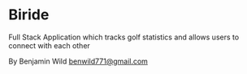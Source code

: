 Biride
===========================
Full Stack Application which tracks golf statistics and allows users to connect with each other

By Benjamin Wild <benwild771@gmail.com>

